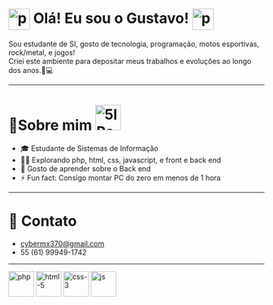 # <img src="https://github.com/user-attachments/assets/fe829feb-fb25-490d-92f7-14032cb05482" alt="pacman" style="height: 1.5em; vertical-align: middle;" /> Olá! Eu sou o Gustavo! <img src="https://github.com/user-attachments/assets/fe829feb-fb25-490d-92f7-14032cb05482" alt="pacman" style="height: 1.5em; vertical-align: middle;" />
Sou estudante de SI, gosto de tecnologia, programação, motos esportivas, rock/metal, e jogos!  
Criei este ambiente para depositar meus trabalhos e evoluções ao longo dos anos.🧠💻
_______________

# 🐙Sobre mim <img src="https://github.com/user-attachments/assets/0bcc59d0-d8be-47a9-8fea-bb44f77432dd" alt="5IPe" width="50px" />

- 🎓 Estudante de Sistemas de Informação
- 👨‍💻 Explorando php, html, css, javascript, e front e back end
- 👾 Gosto de aprender sobre o Back end
- ⚡ Fun fact: Consigo montar PC do zero em menos de 1 hora
_______________
# 📧 Contato 
- cybermx370@gmail.com
- 55 (61) 99949-1742
_______________
<img width="50" height="50" alt="php" src="https://github.com/user-attachments/assets/15683729-b403-4b4c-8152-30c0d322f74d" /> <img width="50" height="50" alt="html-5" src="https://github.com/user-attachments/assets/4ea21827-a512-4af9-9602-9b7b19274b9e" /> <img width="50" height="50" alt="css-3" src="https://github.com/user-attachments/assets/b3e1a33c-8154-491d-8175-910af6d39f44" /> <img width="50" height="50" alt="js" src="https://github.com/user-attachments/assets/11994ea7-7f5a-42d6-bbe3-87a7d8d7b470" />
 



